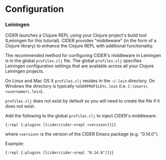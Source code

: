 # Configuration

### Leiningen

CIDER launches a Clojure REPL using your Clojure project's build tool (Leiningen for this tutorial). CIDER provides "middleware" (in the form of a Clojure library) to enhance the Clojure REPL with additional functionality. 

The recommended method for configuring CIDER's middleware in Leiningen is in the global ```profiles.clj``` file. The global ```profiles.clj``` specifies Leiningen configuration settings that are available across all your Clojure Leiningen projects. 

On Linux and Mac OS X ```profiles.clj``` resides in the ```~/.lein``` directory. On Windows the directory is typically ```%USERPROFILE%\.lein``` (i.e. ```C:\Users\<username>\.lein```).

```profiles.clj``` does not exist by default so you will need to create the file if it does not exist.
    
Add the following to the global ```profiles.clj``` to inject CIDER's middleware:
    
```
{:repl {:plugins [[cider/cider-nrepl <version>]]}}
```
    
where ```<version>``` is the version of the CIDER Emacs package (e.g. "0.14.0"). 
    
Example:
    
```
{:repl {:plugins [[cider/cider-nrepl "0.14.0"]]}}
```



